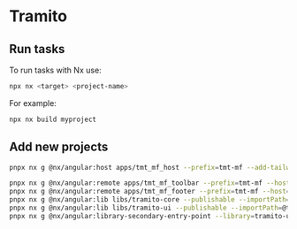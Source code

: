 # Tramito

## Run tasks

To run tasks with Nx use:

```sh
npx nx <target> <project-name>
```

For example:

```sh
npx nx build myproject
```

## Add new projects

```sh
pnpx nx g @nx/angular:host apps/tmt_mf_host --prefix=tmt-mf --add-tailwind
```

```sh
pnpx nx g @nx/angular:remote apps/tmt_mf_toolbar --prefix=tmt-mf --host=tmt_mf_host --add-tailwind
pnpx nx g @nx/angular:remote apps/tmt_mf_footer --prefix=tmt-mf --host=tmt_mf_host --add-tailwind
pnpx nx g @nx/angular:lib libs/tramito-core --publishable --importPath=@tramito/core --add-tailwind
pnpx nx g @nx/angular:lib libs/tramito-ui --publishable --importPath=@tramito/core --add-tailwind
pnpx nx g @nx/angular:library-secondary-entry-point --library=tramito-ui --name=button
```

